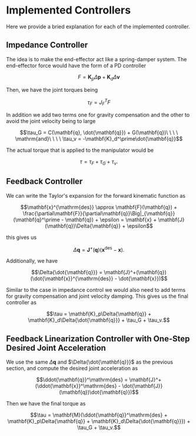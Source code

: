 # Implemented Controllers

Here we provide a bried explanation for each of the implemented controller.

## Impedance Controller

The idea is to make the end-effector act like a spring-damper system. The end-effector force would have the form of a PD controller

$$F = \mathbf{K}_p\Delta\mathbf{p} + \mathbf{K}_d\Delta\mathbf{v}$$

Then, we have the joint torques being

$$\tau_F = J_F^TF$$

In addition we add two terms one for gravity compensation and the other to avoid the joint velocity being to large

$$\tau_G = C(\mathbf{q}, \dot{\mathbf{q}}) + G(\mathbf{q})\ \ \ \ \mathrm{and}\ \ \ \ \tau_v = -\mathbf{K}_d^\prime\dot{\mathbf{q}}$$

The actual torque that is applied to the manipulator would be

$$\tau = \tau_F + \tau_G + \tau_v.$$

## Feedback Controller

We can write the Taylor's expansion for the forward kinematic function as

$$\mathbf{x}^{\mathrm{des}} \approx \mathbf{F}(\mathbf{q}) + \frac{\partial\mathbf{F}}{\partial\mathbf{q}}\Big|_{\mathbf{q}}(\mathbf{q}^\prime - \mathbf{q}) + \epsilon = \mathbf{x} + \mathbf{J}(\mathbf{q})\Delta{\mathbf{q}} + \epsilon$$

this gives us

$$\Delta{\mathbf{q}} = \mathbf{J}^+(\mathbf{q})(\mathbf{x}^{\mathrm{des}} - \mathbf{x}).$$

Additionally, we have

$$\Delta{\dot{\mathbf{q}}} = \mathbf{J}^+(\mathbf{q})(\dot{\mathbf{x}}^{\mathrm{des}} - \dot{\mathbf{x}})$$

Similar to the case in impedance control we would also need to add terms for gravity compensation and joint velocity damping. This gives us the final controller as

$$\tau = \mathbf{K}_p\Delta{\mathbf{q}} + \mathbf{K}_d\Delta{\dot{\mathbf{q}}} + \tau_G + \tau_v.$$

## Feedback Linearization Controller with One-Step Desired Joint Acceleration

We use the same $\Delta{\mathbf{q}}$ and $\Delta{\dot{\mathbf{q}}}$ as the previous section, and compute the desired joint acceleration as

$$\ddot{\mathbf{q}}^\mathrm{des} = \mathbf{J}^+(\ddot{\mathbf{x}}^\mathrm{des} - \dot{\mathbf{J}}(\mathbf{q})\dot{\mathbf{q}})$$

Then we have the final torque as

$$\tau = \mathbf{M}(\ddot{\mathbf{q}}^\mathrm{des} + \mathbf{K}_p\Delta{\mathbf{q}} + \mathbf{K}_d\Delta{\dot{\mathbf{q}}}) + \tau_G + \tau_v.$$
